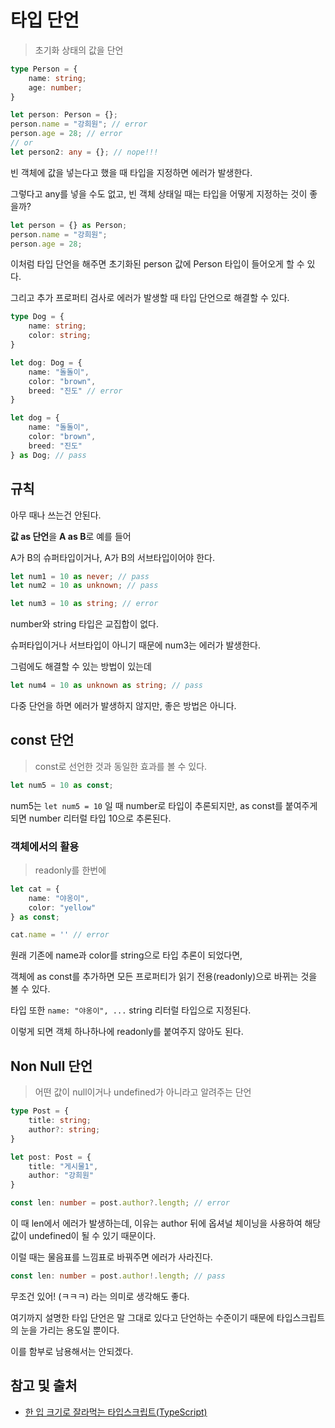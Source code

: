 # 타입 단언

> 초기화 상태의 값을 단언

```typescript
type Person = {
    name: string;
    age: number;
}

let person: Person = {};
person.name = "강희원"; // error
person.age = 28; // error
// or
let person2: any = {}; // nope!!!
```

빈 객체에 값을 넣는다고 했을 때 타입을 지정하면 에러가 발생한다.

그렇다고 any를 넣을 수도 없고, 빈 객체 상태일 때는 타입을 어떻게 지정하는 것이 좋을까?

```typescript
let person = {} as Person;
person.name = "강희원";
person.age = 28;
```

이처럼 타입 단언을 해주면 초기화된 person 값에 Person 타입이 들어오게 할 수 있다.

그리고 추가 프로퍼티 검사로 에러가 발생할 때 타입 단언으로 해결할 수 있다.

```typescript
type Dog = {
    name: string;
    color: string;
}

let dog: Dog = {
    name: "돌돌이",
    color: "brown",
    breed: "진도" // error
}
```

```typescript
let dog = {
    name: "돌돌이",
    color: "brown",
    breed: "진도"
} as Dog; // pass
```

## 규칙

아무 때나 쓰는건 안된다.

**값 as 단언**을 **A as B**로 예를 들어

A가 B의 슈퍼타입이거나,
A가 B의 서브타입이어야 한다.

```typescript
let num1 = 10 as never; // pass
let num2 = 10 as unknown; // pass

let num3 = 10 as string; // error
```

number와 string 타입은 교집합이 없다.

슈퍼타입이거나 서브타입이 아니기 때문에 num3는 에러가 발생한다.

그럼에도 해결할 수 있는 방법이 있는데

```typescript
let num4 = 10 as unknown as string; // pass
```

다중 단언을 하면 에러가 발생하지 않지만, 좋은 방법은 아니다.

## const 단언

> const로 선언한 것과 동일한 효과를 볼 수 있다.

```typescript
let num5 = 10 as const;
```

num5는 `let num5 = 10` 일 때 number로 타입이 추론되지만, as const를 붙여주게 되면 
number 리터럴 타입 10으로 추론된다.

### 객체에서의 활용

> readonly를 한번에

```typescript
let cat = {
    name: "야옹이",
    color: "yellow"
} as const;

cat.name = '' // error
```

원래 기존에 name과 color를 string으로 타입 추론이 되었다면,

객체에 as const를 추가하면 모든 프로퍼티가 읽기 전용(readonly)으로 바뀌는 것을 볼 수 있다.

타입 또한 `name: "야옹이", ...` string 리터럴 타입으로 지정된다.

이렇게 되면 객체 하나하나에 readonly를 붙여주지 않아도 된다.

## Non Null 단언

> 어떤 값이 null이거나 undefined가 아니라고 알려주는 단언

```typescript
type Post = {
    title: string;
    author?: string;
}

let post: Post = {
    title: "게시물1",
    author: "강희원"
}

const len: number = post.author?.length; // error
```

이 때 len에서 에러가 발생하는데, 이유는 author 뒤에 옵셔널 체이닝을 사용하여 해당 값이 undefined이 될 수 있기 때문이다.

이럴 때는 물음표를 느낌표로 바꿔주면 에러가 사라진다.

```typescript
const len: number = post.author!.length; // pass
```

무조건 있어! (ㅋㅋㅋ) 라는 의미로 생각해도 좋다.

여기까지 설명한 타입 단언은 말 그대로 있다고 단언하는 수준이기 때문에 타입스크립트의 눈을 가리는 용도일 뿐이다.

이를 함부로 남용해서는 안되겠다.

## 참고 및 출처

- [한 입 크기로 잘라먹는 타입스크립트(TypeScript)](https://www.inflearn.com/course/%ED%95%9C%EC%9E%85-%ED%81%AC%EA%B8%B0-%ED%83%80%EC%9E%85%EC%8A%A4%ED%81%AC%EB%A6%BD%ED%8A%B8?srsltid=AfmBOoqKyeukk5UXUwfKCAc4kjJVMZ6l_1muf8wV2_i14aiBihNU4Kbs)

